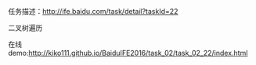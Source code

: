 
任务描述：http://ife.baidu.com/task/detail?taskId=22

二叉树遍历

在线demo:http://kiko111.github.io/BaiduIFE2016/task_02/task_02_22/index.html